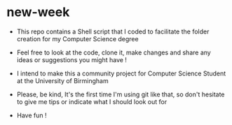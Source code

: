 # new-week

- This repo contains a Shell script that I coded to facilitate the folder creation for my Computer Science degree
- Feel free to look at the code, clone it, make changes and share any ideas or suggestions you might have !
- I intend to make this a community project for Computer Science Student at the University of Birmingham

- Please, be kind, It's the first time I'm using git like that, so don't hesitate to give me tips or indicate what I should look out for

- Have fun !